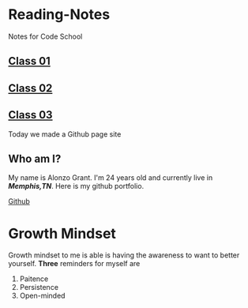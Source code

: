 # Reading-Notes
Notes for Code School

## [Class 01](/Reading-Notes./Class01/)

## [Class 02](Reading-Notes../Class02/)

## [Class 03](Reading-Notes../Class03/)


Today we made a Github page site

## Who am I?
My name is Alonzo Grant. I'm 24 years old and currently live in ***Memphis,TN***.
Here is my github portfolio.

[Github](https://github.com/zograntiv)


# Growth Mindset
Growth mindset to me is able is having the awareness to want to better yourself.
**Three** reminders for myself are
1. Paitence
2. Persistence
3. Open-minded




